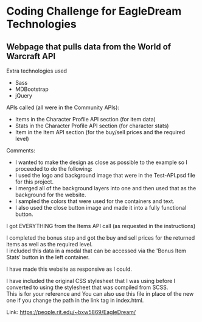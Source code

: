 # Coding Challenge for EagleDream Technologies
## Webpage that pulls data from the World of Warcraft API


Extra technologies used
* Sass
* MDBootstrap
* jQuery

APIs called (all were in the Community APIs):
* Items in the Character Profile API section (for item data)
* Stats in the Character Profile API section (for character stats)
* Item in the Item API section (for the buy/sell prices and the required level)

Comments:
* I wanted to make the design as close as possible to the example so I proceeded to do the following:
* I used the logo and background image that were in the Test-API.psd file for this project.  
* I merged all of the background layers into one and then used that as the background for the website.  
* I sampled the colors that were used for the containers and text.
* I also used the close button image and made it into a fully functional button. 

I got EVERYTHING from the Items API call (as requested in the instructions)

I completed the bonus step and got the buy and sell prices for the returned items as well as the required level.  
I included this data in a modal that can be accessed via the 'Bonus Item Stats' button in the left container.

I have made this website as responsive as I could.

I have included the original CSS stylesheet that I was using before I converted to using the stylesheet that was compiled from SCSS.  
This is for your reference and You can also use this file in place of the new one if you change the path in the link tag in index.html.

Link: https://people.rit.edu/~bxw5869/EagleDream/
